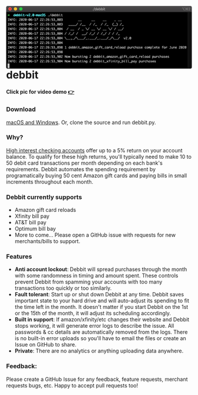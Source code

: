 <a href="https://i.imgur.com/6TQjwsI.mp4"><img align="right" src="debbit_preview.png"></a>

# debbit
**Click pic for video demo [👉](https://i.imgur.com/6TQjwsI.mp4)**

### Download

[macOS and Windows](https://github.com/jakehilborn/debbit/releases). Or, clone the source and run debbit.py.

### Why?

[High interest checking accounts](https://www.doctorofcredit.com/high-interest-savings-to-get/#Mega_High-Interest_Nationwide) offer up to a 5% return on your account balance. To qualify for these high returns, you'll typically need to make 10 to 50 debit card transactions per month depending on each bank's requirements. Debbit automates the spending requirement by programatically buying 50 cent Amazon gift cards and paying bills in small increments throughout each month.

### Debbit currently supports
- Amazon gift card reloads
- Xfinity bill pay
- AT&T bill pay
- Optimum bill bay
- More to come... Please open a GitHub issue with requests for new merchants/bills to support.

### Features
- **Anti account lockout**: Debbit will spread purchases through the month with some randomness in timing and amount spent. These controls prevent Debbit from spamming your accounts with too many transactions too quickly or too similarly.
- **Fault tolerant**: Start up or shut down Debbit at any time. Debbit saves important state to your hard drive and will auto-adjust its spending to fit the time left in the month. It doesn't matter if you start Debbit on the 1st or the 15th of the month, it will adjust its scheduling accordingly.
- **Built in support**: If amazon/xfinity/etc changes their website and Debbit stops working, it will generate error logs to describe the issue. All passwords & cc details are automatically removed from the logs. There is no built-in error uploads so you'll have to email the files or create an Issue on GitHub to share.
- **Private**: There are no analytics or anything uploading data anywhere.

### Feedback:
Please create a GitHub Issue for any feedback, feature requests, merchant requests bugs, etc. Happy to accept pull requests too!

